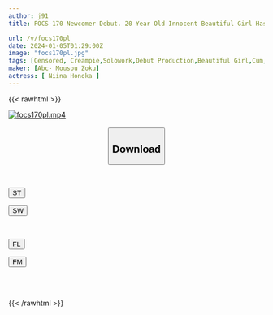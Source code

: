 ```yaml
---
author: j91
title: FOCS-170 Newcomer Debut. 20 Year Old Innocent Beautiful Girl Has Sex Less Than 10 Times. First Creampie X First Bukkake X First Cum Swallowing While Being Extremely Nervous. Honoka Nina

url: /v/focs170pl
date: 2024-01-05T01:29:00Z
image: "focs170pl.jpg"
tags: [Censored, Creampie,Solowork,Debut Production,Beautiful Girl,Cum,Bukkake	]
maker: [Abc- Mousou Zoku]
actress: [ Niina Honoka ]
---
```



{{< rawhtml >}}

<div class="video" data-videoid="vB1WAXj8ooCb41">
    <a href="javascript:;">
        <img src="/v/focs170pl/focs170pl.jpg" width="WIDTH" height="HEIGHT" alt="focs170pl.mp4" loading="lazy">
    </a>
</div>

<script type="text/javascript" src="https://j91.asia/asset/on-demand-st.js"></script>

<br>
  <link rel="stylesheet" href="https://j91.asia/asset/bs5.css">
  
  <center>
  <button class="btn btn-primary" type="button" data-bs-toggle="collapse" data-bs-target=".multi-collapse" aria-expanded="false" aria-controls="multiCollapseExample1 multiCollapseExample2"><h2>Download</h2></button></center>
</p>
<div class="row">
  <div class="col">
    <div class="collapse multi-collapse" id="multiCollapseExample1">
      <div class="card card-body">
	      	      <br>
<div class="buttons">  
<p><a href="https://streamtape.to/v/vB1WAXj8ooCb41" target="_blank"><button class="btn-hover color-3"><i class="fa fa-download"></i> ST</button></a></p>
<p><a href="https://flaswish.com/00kiskioqttf" target="_blank"><button class="btn-hover color-2"><i class="fa fa-download"></i> SW</button></a></p></div>
    </div>
  </div>
</div>
  <div class="col">
    <div class="collapse multi-collapse" id="multiCollapseExample2">
      <div class="card card-body">
	      <br>
<div class="buttons">
<p><a href="javascript:;" target="_blank"><button class="btn-hover color-9"><i class="fa fa-download"></i> FL</button></a></p>
<p><a href="javascript:;" target="_blank"><button class="btn-hover color-8"><i class="fa fa-download"></i> FM</button></a></p></div>
<br><br>
      </div>
    </div>
  </div>
</div>

{{< /rawhtml >}}